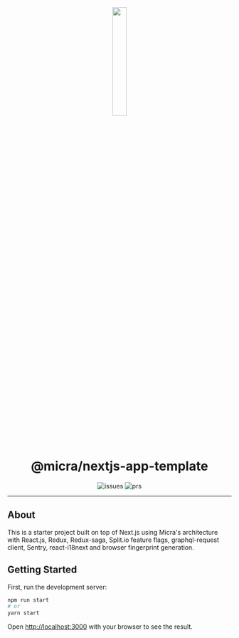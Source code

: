 <div align="center">
  <img src="https://raw.githubusercontent.com/micrajs/micrajs/live/.assets/logo.png" width="25%" />
</div>

<h1 align="center">@micra/nextjs-app-template</h1>

<p align="center">
  <img alt="issues" src="https://img.shields.io/github/issues/micrajs/nextjs-app-template.svg">
  <img alt="prs" src="https://img.shields.io/github/issues-pr/micrajs/nextjs-app-template.svg">
</p>

<hr />

## About

This is a starter project built on top of Next.js using Micra's architecture with React.js, Redux, Redux-saga, Split.io feature flags, graphql-request client, Sentry, react-i18next and browser fingerprint generation.

## Getting Started

First, run the development server:

```bash
npm run start
# or
yarn start
```

Open [http://localhost:3000](http://localhost:3000) with your browser to see the result.

